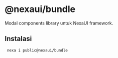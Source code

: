 # @nexaui/bundle

Modal components library untuk NexaUI framework.

## Instalasi

```bash
 nexa i public@nexaui/bundle
```
